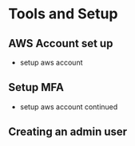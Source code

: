 # Tools and Setup

## AWS Account set up
- setup aws account

## Setup MFA
- setup aws account continued

## Creating an admin user
